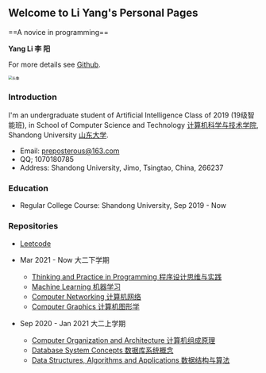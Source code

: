 ## Welcome to Li Yang's Personal Pages

==A novice in programming==

**Yang Li  李 阳**

For more details see [Github](https://github.com/Uzi0603).

<img src="D:\vscode\Uzi0603.github.io\头像.jpg" alt="头像" style="zoom:50%;" />

### Introduction

I'm an undergraduate student of Artificial Intelligence Class of 2019 (19级智能班), in School of Computer Science and Technology [计算机科学与技术学院](https://www.cs.sdu.edu.cn/), Shandong University [山东大学](https://www.sdu.edu.cn/). 

- Email: preposterous@163.com
- QQ; 1070180785
- Address: Shandong University, Jimo, Tsingtao, China, 266237

### Education

- Regular College Course: Shandong University, Sep 2019 - Now

### Repositories

- [Leetcode](https://github.com/Uzi0603/leetcode)

- Mar 2021 - Now 大二下学期
  - [Thinking and Practice in Programming 程序设计思维与实践](https://github.com/Uzi0603/Thinking-and-Practice-in-Programming)
  - [Machine Learning 机器学习](https://github.com/Uzi0603/machine-learning)
  - [Computer Networking 计算机网络](https://github.com/Uzi0603/computer-networking)
  - [Computer Graphics 计算机图形学](https://github.com/Uzi0603/computer-graphics)

- Sep 2020 - Jan 2021 大二上学期
  - [Computer Organization and Architecture 计算机组成原理](https://github.com/Uzi0603/computer-organization-and-architecture)
  - [Database System Concepts 数据库系统概念](https://github.com/Uzi0603/database-system-concept)
  - [Data Structures, Algorithms and Applications 数据结构与算法](https://github.com/Uzi0603/data-structure)

